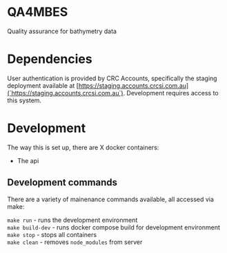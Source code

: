 # QA4MBES
Quality assurance for bathymetry data

# Dependencies
User authentication is provided by CRC Accounts, specifically the staging deployment available at [https://staging.accounts.crcsi.com.au](`https://staging.accounts.crcsi.com.au`). Development requires access to this system.

# Development
The way this is set up, there are X docker containers:

 * The api

## Development commands
There are a variety of mainenance commands available, all accessed via make:

`make run` - runs the development environment  
`make build-dev` - runs docker compose build for development environment  
`make stop` - stops all containers  
`make clean` - removes `node_modules` from server  
